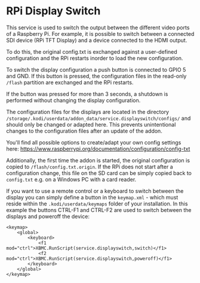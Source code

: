 <h1>RPi Display Switch</h1>

This service is used to switch the output between the different video ports of a Raspberry Pi. For example, it is possible 
to switch between a connected SDI device (RPi TFT Display) and a device connected to the HDMI output.
 
To do this, the original config.txt is exchanged against a user-defined configuration and the RPi restarts inorder to load 
the new configuration.

To switch the display configuration a push button is connected to GPIO 5 and GND. If this button is pressed, the configuration 
files in the read-only ```/flash``` partition are exchanged and the RPi restarts.

If the button was pressed for more than 3 seconds, a shutdown is performed without changing the display configuration.

The configuration files for the displays are located in the directory ```/storage/.kodi/userdata/addon_data/service.displayswitch/configs/``` and 
should only be changed or adapted here. This prevents unintentional changes to the configuration files after an update of the addon.

You'll find all possible options to create/adapt your own config settings here: https://www.raspberrypi.org/documentation/configuration/config-txt 

Additionally, the first time the addon is started, the original configuration is copied to ```/flash/config.txt.origin```. If the RPi 
does not start after a configuration change, this file on the SD card can be simply copied back to ```config.txt``` e.g. on a Windows PC 
with a card reader.

If you want to use a remote control or a keyboard to switch between the display you can simply define a button in the ```keymap.xml``` - which 
must reside within the ```.kodi/userdata/keymaps``` folder of your installation. In this example the buttons CTRL-F1 and CTRL-F2
are used to switch between the displays and poweroff the device:

    <keymap>
        <global>
            <keyboard>
                <f1 mod="ctrl">XBMC.RunScript(service.displayswitch,switch)</f1>
                <f2 mod="ctrl">XBMC.RunScript(service.displayswitch,poweroff)</f1>
            </keyboard>
        </global>
    </keymap>
